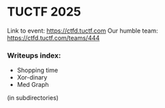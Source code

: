 # TUCTF 2025

Link to event: https://ctfd.tuctf.com
Our humble team: https://ctfd.tuctf.com/teams/444

### Writeups index:
* Shopping time
* Xor-dinary
* Med Graph

(in subdirectories)

